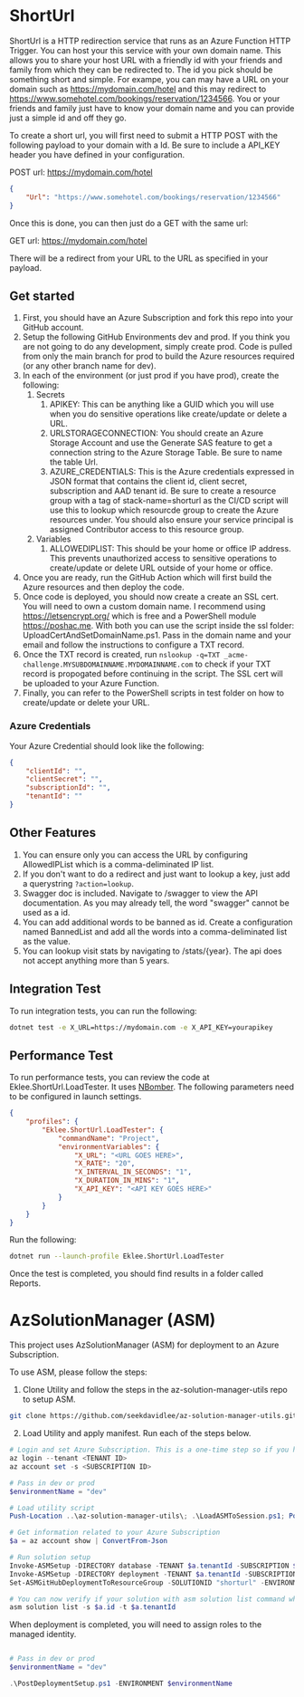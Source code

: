 # ShortUrl

ShortUrl is a HTTP redirection service that runs as an Azure Function HTTP Trigger. You can host your this service with your own domain name. This allows you to share your host URL with a friendly id with your friends and family from which they can be redirected to. The id you pick should be something short and simple. For exampe, you can may have a URL on your domain such as https://mydomain.com/hotel and this may redirect to https://www.somehotel.com/bookings/reservation/1234566. You or your friends and family just have to know your domain name and you can provide just a simple id and off they go.

To create a short url, you will first need to submit a HTTP POST with the following payload to your domain with a Id. Be sure to include a API_KEY header you have defined in your configuration.

POST url: https://mydomain.com/hotel

```json
{
    "Url": "https://www.somehotel.com/bookings/reservation/1234566"
}
```

Once this is done, you can then just do a GET with the same url: 

GET url: https://mydomain.com/hotel

There will be a redirect from your URL to the URL as specified in your payload.

## Get started

1. First, you should have an Azure Subscription and fork this repo into your GitHub account.
2. Setup the following GitHub Environments dev and prod. If you think you are not going to do any development, simply create prod. Code is pulled from only the main branch for prod to build the Azure resources required (or any other branch name for dev).
3. In each of the environment (or just prod if you have prod), create the following:
    1. Secrets
        1. APIKEY: This can be anything like a GUID which you will use when you do sensitive operations like create/update or delete a URL.
        2. URLSTORAGECONNECTION: You should create an Azure Storage Account and use the Generate SAS feature to get a connection string to the Azure Storage Table. Be sure to name the table Url.
        3. AZURE_CREDENTIALS: This is the Azure credentials expressed in JSON format that contains the client id, client secret, subscription and AAD tenant id. Be sure to create a resource group with a tag of stack-name=shorturl as the CI/CD script will use this to lookup which resourcde group to create the Azure resources under. You should also ensure your service principal is assigned Contributor access to this resource group.
    2. Variables
        1. ALLOWEDIPLIST: This should be your home or office IP address. This prevents unauthorized access to sensitive operations to create/update or delete URL outside of your home or office.
4. Once you are ready, run the GitHub Action which will first build the Azure resources and then deploy the code.
5. Once code is deployed, you should now create a create an SSL cert. You will need to own a custom domain name. I recommend using https://letsencrypt.org/ which is free and a PowerShell module https://poshac.me. With both you can use the script inside the ssl folder: UploadCertAndSetDomainName.ps1. Pass in the domain name and your email and follow the instructions to configure a TXT record.
6. Once the TXT record is created, run ``` nslookup -q=TXT _acme-challenge.MYSUBDOMAINNAME.MYDOMAINNAME.com ``` to check if your TXT record is propogated before continuing in the script. The SSL cert will be uploaded to your Azure Function. 
7. Finally, you can refer to the PowerShell scripts in test folder on how to create/update or delete your URL.

### Azure Credentials

Your Azure Credential should look like the following:

```json
{
    "clientId": "",
    "clientSecret": "", 
    "subscriptionId": "",
    "tenantId": "" 
}
```

## Other Features

1. You can ensure only you can access the URL by configuring AllowedIPList which is a comma-deliminated IP list.
2. If you don't want to do a redirect and just want to lookup a key, just add a querystring ```?action=lookup```.
3. Swagger doc is included. Navigate to /swagger to view the API documentation. As you may already tell, the word "swagger" cannot be used as a id.
4. You can add additional words to be banned as id. Create a configuration named BannedList and add all the words into a comma-deliminated list as the value.
5. You can lookup visit stats by navigating to /stats/{year}. The api does not accept anything more than 5 years.

## Integration Test

To run integration tests, you can run the following:

```bash
dotnet test -e X_URL=https://mydomain.com -e X_API_KEY=yourapikey
```

## Performance Test

To run performance tests, you can review the code at Eklee.ShortUrl.LoadTester. It uses [NBomber](https://www.nuget.org/packages/NBomber/). The following parameters need to be configured in launch settings.

```json
{
	"profiles": {
		"Eklee.ShortUrl.LoadTester": {
			"commandName": "Project",
			"environmentVariables": {
				"X_URL": "<URL GOES HERE>",
				"X_RATE": "20",
				"X_INTERVAL_IN_SECONDS": "1",
				"X_DURATION_IN_MINS": "1",
				"X_API_KEY": "<API KEY GOES HERE>"
			}
		}
	}
}
```

Run the following:

```bash
dotnet run --launch-profile Eklee.ShortUrl.LoadTester
```

Once the test is completed, you should find results in a folder called Reports.

# AzSolutionManager (ASM)

This project uses AzSolutionManager (ASM) for deployment to an Azure Subscription.

To use ASM, please follow the steps:

1. Clone Utility and follow the steps in the az-solution-manager-utils repo to setup ASM.

```bash
git clone https://github.com/seekdavidlee/az-solution-manager-utils.git
```

2. Load Utility and apply manifest. Run each of the steps below.

```powershell
# Login and set Azure Subscription. This is a one-time step so if you have done this already, it is optional.
az login --tenant <TENANT ID>
az account set -s <SUBSCRIPTION ID>

# Pass in dev or prod
$environmentName = "dev" 

# Load utility script
Push-Location ..\az-solution-manager-utils\; .\LoadASMToSession.ps1; Pop-Location

# Get information related to your Azure Subscription
$a = az account show | ConvertFrom-Json

# Run solution setup
Invoke-ASMSetup -DIRECTORY database -TENANT $a.tenantId -SUBSCRIPTION $a.Id -ENVIRONMENT $environmentName -COMPONENT database
Invoke-ASMSetup -DIRECTORY deployment -TENANT $a.tenantId -SUBSCRIPTION $a.Id -ENVIRONMENT $environmentName -COMPONENT app
Set-ASMGitHubDeploymentToResourceGroup -SOLUTIONID "shorturl" -ENVIRONMENT $environmentName -TENANT $a.tenantId -SUBSCRIPTION $a.Id

# You can now verify if your solution with asm solution list command which will list all the solutions including the one you just created. This step is optional.
asm solution list -s $a.id -t $a.tenantId
```

When deployment is completed, you will need to assign roles to the managed identity.

```powershell

# Pass in dev or prod
$environmentName = "dev" 

.\PostDeploymentSetup.ps1 -ENVIRONMENT $environmentName
```